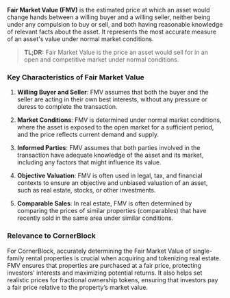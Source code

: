 **Fair Market Value (FMV)** is the estimated price at which an asset would change hands between a willing buyer and a willing seller, neither being under any compulsion to buy or sell, and both having reasonable knowledge of relevant facts about the asset. It represents the most accurate measure of an asset's value under normal market conditions.

>**TL;DR:** Fair Market Value is the price an asset would sell for in an open and competitive market under normal conditions.

### Key Characteristics of Fair Market Value

1. **Willing Buyer and Seller**: FMV assumes that both the buyer and the seller are acting in their own best interests, without any pressure or duress to complete the transaction.

2. **Market Conditions**: FMV is determined under normal market conditions, where the asset is exposed to the open market for a sufficient period, and the price reflects current demand and supply.

3. **Informed Parties**: FMV assumes that both parties involved in the transaction have adequate knowledge of the asset and its market, including any factors that might influence its value.

4. **Objective Valuation**: FMV is often used in legal, tax, and financial contexts to ensure an objective and unbiased valuation of an asset, such as real estate, stocks, or other investments.

5. **Comparable Sales**: In real estate, FMV is often determined by comparing the prices of similar properties (comparables) that have recently sold in the same area under similar conditions.

### Relevance to CornerBlock

For CornerBlock, accurately determining the Fair Market Value of single-family rental properties is crucial when acquiring and tokenizing real estate. FMV ensures that properties are purchased at a fair price, protecting investors' interests and maximizing potential returns. It also helps set realistic prices for fractional ownership tokens, ensuring that investors pay a fair price relative to the property’s market value.